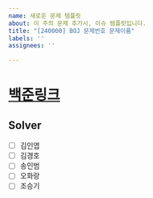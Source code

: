 ```yaml
---
name: 새로운 문제 템플릿
about: 이 주의 문제 추가시, 이슈 템플릿입니다.
title: "[240000] BOJ 문제번호 문제이름"
labels: ''
assignees: ''

---
```


# [백준링크]( )

<!--
( ) 내에 링크 삽입시, 링크 생성됩니다.
-->

## Solver
- [ ] 김인엽
- [ ] 김경호
- [ ] 송인범
- [ ] 오화랑
- [ ] 조승기
